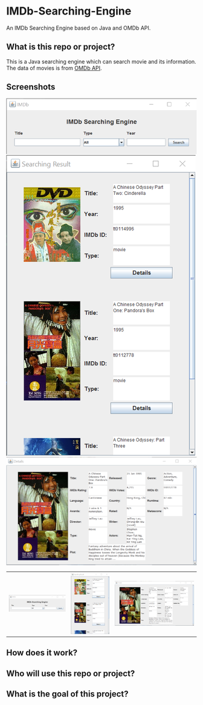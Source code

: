 # IMDb-Searching-Engine
An IMDb Searching Engine based on Java and OMDb API.

## What is this repo or project?
This is a Java searching engine which can search movie and its information. The data of movies is from [OMDb API](http://www.omdbapi.com/).

## Screenshots
![](https://github.com/GaoFangshu/IMDb-Searching-Engine/blob/master/docs/screenshots/1.png)
![](https://github.com/GaoFangshu/IMDb-Searching-Engine/blob/master/docs/screenshots/2.png)
![](https://github.com/GaoFangshu/IMDb-Searching-Engine/blob/master/docs/screenshots/3.png)


<table>
    <tr>
        <td>
            <img alt="1" src="docs/screenshots/1.png">
        </td>
        <td>
            <img alt="2" src="docs/screenshots/2.png">
        </td>
        <td>
            <img alt="3" src="docs/screenshots/3.png">
        </td>
    </tr>
</table>


## How does it work?
## Who will use this repo or project?
## What is the goal of this project?
